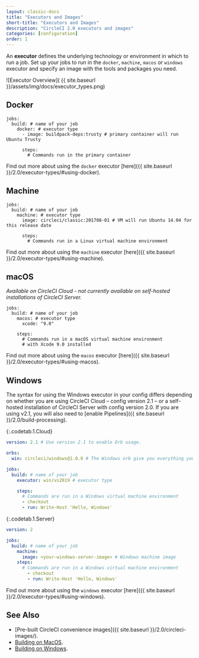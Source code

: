 ```yaml
---
layout: classic-docs
title: "Executors and Images"
short-title: "Executors and Images"
description: "CircleCI 2.0 executors and images"
categories: [configuration]
order: 1
---
```


An **executor** defines the underlying technology or environment in which to run a job. Set up your jobs to run in the `docker`, `machine`, `macos` or  `windows` executor and specify an image with the tools and packages you need.

![Executor Overview](  {{ site.baseurl }}/assets/img/docs/executor_types.png)

## Docker

```
jobs:
  build: # name of your job
    docker: # executor type
      - image: buildpack-deps:trusty # primary container will run Ubuntu Trusty

      steps:
        # Commands run in the primary container
```

Find out more about using the `docker` executor [here]({{ site.baseurl }}/2.0/executor-types/#using-docker).

## Machine

```
jobs:
  build: # name of your job
    machine: # executor type
      image: circleci/classic:201708-01 # VM will run Ubuntu 14.04 for this release date

      steps:
        # Commands run in a Linux virtual machine environment
```

Find out more about using the `machine` executor [here]({{ site.baseurl }}/2.0/executor-types/#using-machine).

## macOS

_Available on CircleCI Cloud - not currently available on self-hosted installations of CircleCI Server._

```
jobs:
  build: # name of your job
    macos: # executor type
      xcode: "9.0"

    steps:
      # Commands run in a macOS virtual machine environment
      # with Xcode 9.0 installed
```

Find out more about using the `macos` executor [here]({{ site.baseurl }}/2.0/executor-types/#using-macos).

## Windows

The syntax for using the Windows executor in your config differs depending on whether you are using CircleCI Cloud – config version 2.1 – or a self-hosted installation of CircleCI Server with config version 2.0. If you are using v2.1, you will also need to [enable Pipelines]({{ site.baseurl }}/2.0/build-processing).

{:.codetab.1.Cloud}
```yaml
version: 2.1 # Use version 2.1 to enable Orb usage.

orbs:
  win: circleci/windows@1.0.0 # The Windows orb give you everything you need to start using the Windows executor.

jobs:
  build: # name of your job
    executor: win/vs2019 # executor type

    steps:
      # Commands are run in a Windows virtual machine environment
      - checkout
      - run: Write-Host 'Hello, Windows'
```

{:.codetab.1.Server}
```yaml
version: 2

jobs:
  build: # name of your job
    machine:
      image: <your-windows-server-image> # Windows machine image
    steps:
      # Commands are run in a Windows virtual machine environment
        - checkout
        - run: Write-Host 'Hello, Windows'
```

Find out more about using the `windows` executor [here]({{ site.baseurl }}/2.0/executor-types/#using-windows).

## See Also

* [Pre-built CircleCI convenience images]({{ site.baseurl }}/2.0/circleci-images/).
* [Building on MacOS]({{site.baseurl}}/2.0/hello-world-macos).
* [Building on Windows]({{site.baseurl}}/2.0/hello-world-windows).
